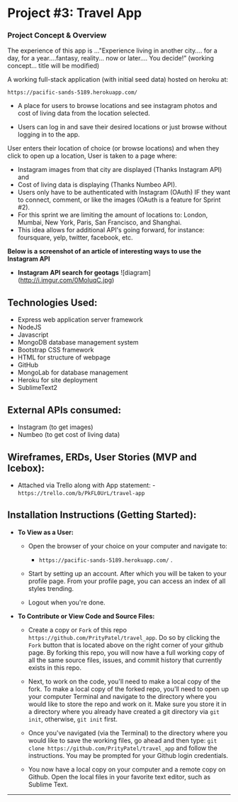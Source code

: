 # Project #3: Travel App

###  Project Concept & Overview

The experience of this app is …"Experience living in another city…. for a day, for a year….fantasy, reality... now or later…. You decide!” (working concept… title will be modified)

A working full-stack application (with initial seed data) hosted on heroku at:

  `https://pacific-sands-5189.herokuapp.com/`

  - A place for users to browse locations and see instagram photos and cost of living data from the location selected.

  - Users can log in and save their desired locations or just browse without logging in to the app.

User enters their location of choice (or browse locations) and when they click to open up a location, User is taken to a page where:
  - Instagram images from that city are displayed (Thanks Instagram API) and
  - Cost of living data is displaying (Thanks Numbeo API).
  - Users only have to be authenticated with Instagram (OAuth) IF they want to connect, comment, or like the images (OAuth is a feature for Sprint #2).
  - For this sprint we are limiting the amount of locations to: London, Mumbai, New York, Paris, San Francisco, and Shanghai.
  - This idea allows for additional API's going forward, for instance: foursquare, yelp, twitter, facebook, etc.

**Below is a screenshot of an article of interesting ways to use the Instagram API**

* **Instagram API search for geotags**
 ![diagram] (http://i.imgur.com/0MoluqC.jpg)


## Technologies Used:
  - Express web application server framework
  - NodeJS
  - Javascript
  - MongoDB database management system
  - Bootstrap CSS framework
  - HTML for structure of webpage
  - GitHub
  - MongoLab for database management
  - Heroku for site deployment
  - SublimeText2

## External APIs consumed:
  - Instagram (to get images)
  - Numbeo (to get cost of living data)

## Wireframes, ERDs, User Stories (MVP and Icebox):

  -  Attached via Trello along with App statement:
    - `https://trello.com/b/PkFL0UrL/travel-app`

## Installation Instructions (Getting Started):

  - **To View as a User:**

    - Open the browser of your choice on your computer and navigate to:
      - `https://pacific-sands-5189.herokuapp.com/` .

    - Start by setting up an account. After which you will be taken to your profile page. From your profile page, you can access an index of all styles trending.

    - Logout when you're done.

  - **To Contribute or View Code and Source Files:**

    - Create a copy or `Fork` of this repo `https://github.com/PrityPatel/travel_app`. Do so by clicking the `Fork`  button that is located above on the right corner of your github page. By forking this repo, you will now have a full working copy of all the same source files, issues, and commit history that currently exists in this repo.

    - Next, to work on the code, you'll need to make a local copy of the fork. To make a local copy of the forked repo, you'll need to open up your computer Terminal and navigate to the directory where you would like to store the repo and work on it. Make sure you store it in a directory where you already have created a git directory via `git init`, otherwise, `git init` first.

    - Once you've navigated (via the Terminal) to the directory where you would like to save the working files, go ahead and then type: `git clone https://github.com/PrityPatel/travel_app` and follow the instructions. You may be prompted for your Github login credentials.

    - You now have a local copy on your computer and a remote copy on Github. Open the local files in your favorite text editor, such as Sublime Text.


---

